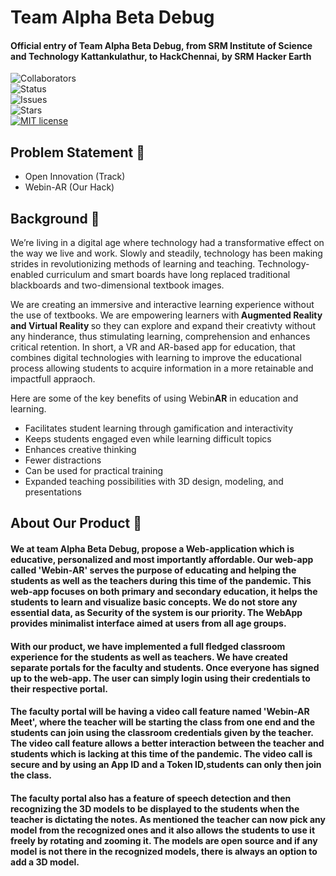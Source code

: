 # Team Alpha Beta Debug

#### Official entry of Team Alpha Beta Debug, from SRM Institute of Science and Technology Kattankulathur, to HackChennai, by SRM Hacker Earth

![Collaborators](https://img.shields.io/badge/collaborators-5-red)<br>
![Status](https://img.shields.io/badge/status-under_development-yellow)<br>
![Issues](https://img.shields.io/github/issues/ShreyaB8/Alpha-beta-debug-HackChennai)<br>
![Stars](https://img.shields.io/github/stars/ShreyaB8/Alpha-beta-debug-HackChennai)<br>
[![MIT license](https://img.shields.io/badge/License-MIT-blue.svg)](https://lbesson.mit-license.org/)<br>

## Problem Statement 🚧

- Open Innovation (Track)
- Webin-AR (Our Hack)

## Background 📖

We’re living in a digital age where technology had a transformative effect on the way we live and work. Slowly and steadily, technology has been making strides in revolutionizing methods of learning and teaching. Technology-enabled curriculum and smart boards have long replaced traditional blackboards and two-dimensional textbook images.

We are creating an immersive and interactive learning experience without the use of textbooks. We are empowering learners with<b> Augmented Reality and Virtual Reality </b> so they can explore and expand their creativty without any hinderance, thus stimulating learning, comprehension and enhances critical retention. In short, a VR and AR-based app for education, that combines digital technologies with learning to improve the educational process allowing students to acquire information in a more retainable and impactfull appraoch.

Here are some of the key benefits of using Webin<b>AR</b> in education and learning.

- Facilitates student learning through gamification and interactivity
- Keeps students engaged even while learning difficult topics
- Enhances creative thinking
- Fewer distractions
- Can be used for practical training
- Expanded teaching possibilities with 3D design, modeling, and presentations

## About Our Product 🔧

#### We at team Alpha Beta Debug, propose a Web-application which is educative, personalized and most importantly affordable. Our web-app called 'Webin-AR' serves the purpose of educating and helping the students as well as the teachers during this time of the pandemic. This web-app focuses on both primary and secondary education, it helps the students to learn and visualize basic concepts. We do not store any essential data, as Security of the system is our priority. The WebApp provides minimalist interface aimed at users from all age groups.

#### With our product, we have implemented a full fledged classroom experience for the students as well as teachers. We have created separate portals for the faculty and students. Once everyone has signed up to the web-app. The user can simply login using their credentials to their respective portal. 

#### The faculty portal will be having a video call feature named 'Webin-AR Meet', where the teacher will be starting the class from one end and the students can join using the classroom credentials given by the teacher. The video call feature allows a better interaction between the teacher and students which is lacking at this time of the pandemic. The video call is secure and by using an App ID and a Token ID,students can only then join the class.

#### The faculty portal also has a feature of speech detection and then recognizing the 3D models to be displayed to the students when the teacher is dictating the notes. As mentioned the teacher can now pick any model from the recognized ones and it also allows the students to use it freely by rotating and zooming it. The models are open source and if any model is not there in the recognized models, there is always an option to add a 3D model.



